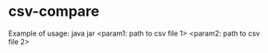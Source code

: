 # csv-compare
Example of usage: java jar <jar-name> <param1:  path to csv file 1> <param2: path to csv file 2> <Path to comparision output csv file>
